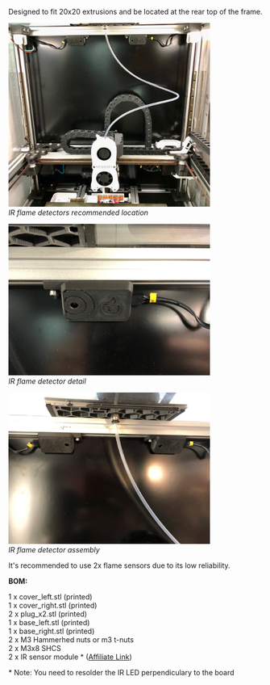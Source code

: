 <p>Designed to fit 20x20 extrusions and be located at the rear top of the frame.</P>

<img src="../Pictures/flame1.jpg" alt="IR flame detector" width="400">\
_IR flame detectors recommended location_

<img src="../Pictures/flame2.jpg" alt="IR flame detector" width="400">\
_IR flame detector detail_

<img src="../Pictures/flame3.jpg" alt="IR flame detector" width="400">\
_IR flame detector assembly_

<p>It's recommended to use 2x flame sensors due to its low reliability.</p>

<p><b>BOM:</b></p>

1 x cover_left.stl (printed)\
1 x cover_right.stl (printed)\
2 x plug_x2.stl (printed)\
1 x base_left.stl (printed)\
1 x base_right.stl (printed)\
2 x M3 Hammerhed nuts or m3 t-nuts\
2 x M3x8 SHCS\
2 x IR sensor module * ([Affiliate Link](https://s.click.aliexpress.com/e/_DC78LA7))
</p>

<P> * Note: You need to resolder the IR LED perpendiculary to the board</p>
